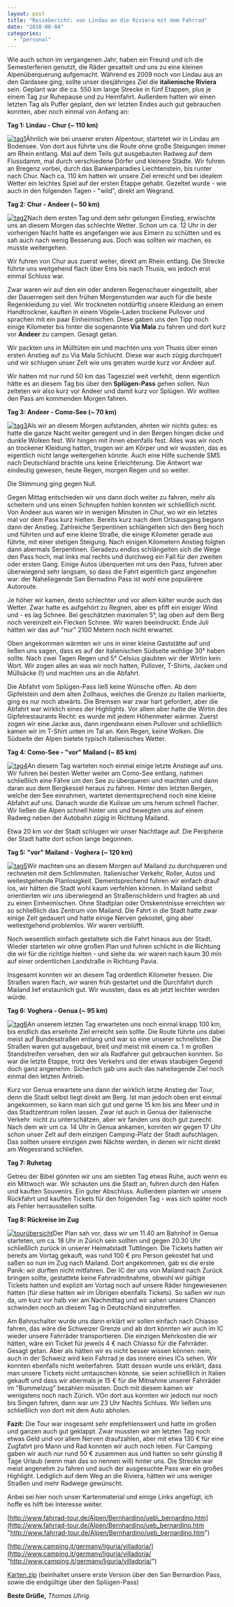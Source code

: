 ```yaml
---
layout: post
title: "Reisebericht: von Lindau an die Riviera mit dem Fahrrad"
date: "2010-08-04"
categories:
  - "personal"
---
```


Wie auch schon im vergangenen Jahr, haben ein Freund und ich die Semesterferien genutzt, die Räder gesattelt und uns zu eine kleinen Alpenüberquerung aufgemacht. Während es 2009 noch von Lindau aus an den Gardasee ging, sollte unser diesjähriges Ziel die **italienische Riviera** sein. Geplant war die ca. 550 km lange Strecke in fünf Etappen, plus je einem Tag zur Ruhepause und zu Heimfahrt. Außerdem hatten wir einen letzten Tag als Puffer geplant, den wir letzten Endes auch gut gebrauchen konnten, aber noch einmal von Anfang an:

**Tag 1: Lindau - Chur (~ 110 km)**

[![](images/tag1-300x225.jpg "tag1")](http://tuhrig.de/wp-content/uploads/tag1.jpg)Ähnlich wie bei unserer ersten Alpentour, startetet wir in Lindau am Bodensee. Von dort aus führte uns die Route ohne große Steigungen immer am Rhein entlang. Mal auf dem Teils gut ausgebauten Radweg auf dem Flussdamm, mal durch verschiedene Dörfer und kleinere Städte. Wir fuhren an Bregenz vorbei, durch das Bankenparadies Liechtenstein, bis runter nach Chur. Nach ca. 110 km hatten wir unsere Ziel erreicht und bei idealem Wetter ein leichtes Spiel auf der ersten Etappe gehabt. Gezeltet wurde - wie auch in den folgenden Tagen - "wild", direkt am Wegrand.

**Tag 2: Chur - Andeer (~ 50 km)**

[![](images/tag2-300x225.jpg "tag2")](http://tuhrig.de/wp-content/uploads/tag2.jpg)Nach dem ersten Tag und dem sehr gelungen Einstieg, erwischte uns an diesem Morgen das schlechte Wetter. Schon um ca. 12 Uhr in der vorherigen Nacht hatte es angefangen wie aus Eimern zu schütten und es sah auch nach wenig Besserung aus. Doch was sollten wir machen, es musste weitergehen.

Wir fuhren von Chur aus zuerst weiter, direkt am Rhein entlang. Die Strecke führte uns weitgehend flach über Ems bis nach Thusis, wo jedoch erst einmal Schluss war.

Zwar waren wir auf den ein oder anderen Regenschauer eingestellt, aber der Dauerregen seit den frühen Morgenstunden war auch für die beste Regenkleidung zu viel. Wir trockneten notdürftig unsere Kleidung an einem Handtrockner, kauften in einem Vögele-Laden trockene Pullover und sprachen mit ein paar Einheimischen. Diese gaben uns den Tipp noch einige Kilometer bis hinter die sogenannte **Via Mala** zu fahren und dort kurz vor **Andeer** zu campen. Gesagt getan.

Wir packten uns in Mülltüten ein und machten uns von Thusis über einen ersten Anstieg auf zu Via Mala Schlucht. Diese war auch zügig durchquert und wir schlugen unser Zelt wie uns geraten wurde kurz vor Andeer auf.

Wir hatten mit nur rund 50 km das Tagesziel weit verfehlt, denn eigentlich hätte es an diesem Tag bis über den **Splügen-Pass** gehen sollen. Nun zelteten wir also kurz vor Andeer und damit kurz vor Splügen. Wir wollten den Pass am kommenden Morgen fahren.

**Tag 3: Andeer - Como-See (~ 70 km)**

[![](images/tag3-300x225.jpg "tag3")](http://tuhrig.de/wp-content/uploads/tag3.jpg)Als wir an diesem Morgen aufstanden, ahnten wir nichts gutes: es hatte die ganze Nacht weiter geregent und in den Bergen hingen dicke und dunkle Wolken fest. Wir hingen mit ihnen ebenfalls fest. Alles was wir noch an trockener Kleidung hatten, trugen wir am Körper und wir wussten, das es eigentlich nicht lange weitergehen könnte. Auch eine Hilfe suchende SMS nach Deutschland brachte uns keine Erleichterung. Die Antwort war eindeutig gewesen, heute Regen, morgen Regen und so weiter.

Die Stimmung ging gegen Null.

Gegen Mittag entschieden wir uns dann doch weiter zu fahren, mehr als scheitern und uns einen Schnupfen hohlen konnten wir schließlich nicht. Von Andeer aus waren wir in wenigen Minuten in Chur, wo wir ein letztes mal vor dem Pass kurz hielten. Bereits kurz nach dem Ortsausgang begann dann der Anstieg. Zahlreiche Serpentinen schlängelten sich den Berg hoch und führten und auf eine kleine Straße, die einige Kilometer gerade aus führte, mit einer stetigen Steigung. Nach einigen Kilometern Anstieg folgten dann abermals Serpentinen. Geradezu endlos schlängelten sich die Wege den Pass hoch, mal links mal rechts und durchweg ein Fall für den zweiten oder ersten Gang. Einige Autos überquerten mit uns den Pass, fuhren aber überwiegend sehr langsam, so dass die Fahrt eigentlich ganz angenehm war. der Naheliegende San Bernadino Pass ist wohl eine populärere Autoroute.

Je höher wir kamen, desto schlechter und vor allem kälter wurde auch das Wetter. Zwar hatte es aufgehört zu Regnen, aber es pfiff ein eisiger Wind und - es lag Schnee. Bei geschätzten maximalen 5°, lag oben auf dem Berg noch vereinzelt ein Flecken Schnee. Wir waren beeindruckt. Ende Juli hätten wir das auf "nur" 2100 Metern noch nicht erwartet.

Oben angekommen wärmten wir uns in einer kleine Gaststätte auf und ließen uns sagen, dass es auf der italienischen Südseite wohlige 30° haben sollte. Nach zwei Tagen Regen und 5° Celsius glaubten wir der Wirtin kein Wort. Wir zogen alles an was wir noch hatten, Pullover, T-Shirts, Jacken und Müllsäcke (!) und machten uns an die Abfahrt.

Die Abfahrt vom Splügen-Pass ließ keine Wünsche offen. Ab dem Gipfelstein und dem alten Zollhaus, welches die Grenze zu Italien markierte, ging es nur noch abwärts. Die Bremsen war zwar hart gefordert, aber die Abfahrt war wirklich eines der Highlights. Vor allem aber hatte die Wirtin des Gipfelrestaurants Recht: es wurde mit jedem Höhenmeter wärmer. Zuerst zogen wir eine Jacke aus, dann irgendwann einen Pullover und schließlich kamen wir im T-Shirt unten im Tal an. Kein Regen, keine Wolken. Die Südseite der Alpen bietete typisch italienisches Wetter.

**Tag 4: Como-See - "vor" Mailand (~ 85 km)**

[![](images/tag4-300x225.jpg "tag4")](http://tuhrig.de/wp-content/uploads/tag4.jpg)An diesem Tag warteten noch einmal einige letzte Anstiege auf uns. Wir fuhren bei besten Wetter weiter am Como-See entlang, nahmen schließlich eine Fähre um den See zu überqueren und machten und dann daran aus dem Bergkessel heraus zu fahren. Hinter den letzten Bergen, welche den See einrahmen, wartetet dementsprechend noch eine kleine Abfahrt auf uns. Danach wurde die Kulisse um uns herum schnell flacher. Wir ließen die Alpen schnell hinter uns und bewegten uns auf einem Radweg neben der Autobahn zügig in Richtung Mailand.

Etwa 20 km vor der Stadt schlugen wir unser Nachtlage auf. Die Peripherie der Stadt hatte dort schon lange begonnen.

**Tag 5: "vor" Mailand - Voghera (~ 120 km)**

[![](images/tag5-300x225.jpg "tag5")](http://tuhrig.de/wp-content/uploads/tag5.jpg)Wir machten uns an diesem Morgen auf Mailand zu durchqueren und rechneten mit dem Schlimmsten. Italienischer Verkehr, Roller, Autos und weitestgehende Planlosigkeit. Dementsprechend fuhren wir einfach drauf los, wir hätten die Stadt wohl kaum verfehlen können. In Mailand selbst orientierten wir uns überwiegend an Straßenschildern und fragten ab und zu einen Einheimischen. Ohne Stadtplan oder Ortskenntnisse erreichten wir so schließlich das Zentrum von Mailand. Die Fahrt in die Stadt hatte zwar einige Zeit gedauert und hatte einige Nerven gekostet, ging aber weitestgehend problemlos. Wir waren verblüfft.

Noch wesentlich einfach gestaltete sich die Fahrt hinaus aus der Stadt. Wieder starteten wir ohne großen Plan und fuhren schlicht in die Richtung die wir für die richtige hielten - und siehe da: wir waren nach kaum 30 min auf einer ordentlichen Landstraße in Richtung Pavia.

Insgesamt konnten wir an diesem Tag ordentlich Kilometer fressen. Die Straßen waren flach, wir waren früh gestartet und die Durchfahrt durch Mailand lief erstaunlich gut. Wir wussten, dass es ab jetzt leichter werden würde.

**Tag 6: Voghera - Genua (~ 95 km)**

[![](images/tag6-300x225.jpg "tag6")](http://tuhrig.de/wp-content/uploads/tag6.jpg)An unserem letzten Tag erwarteten uns noch einmal knapp 100 km, bis endlich das ersehnte Ziel erreicht sein sollte. Die Route führte uns dabei meist auf Bundesstraßen entlang und war so eine unserer schnellsten. Die Straßen waren gut ausgebaut, breit und meist mit einem ca. 1 m großen Standstreifen versehen, den wir als Radfahrer gut gebrauchen konnten. So war die letzte Etappe, trotz des Verkehrs und der etwas staubigen Gegend doch ganz angenehm. Sicherlich gab uns auch das naheliegende Ziel noch einmal den letzten Antrieb.

Kurz vor Genua erwartete uns dann der wirklich letzte Anstieg der Tour, denn die Stadt selbst liegt direkt am Berg. Ist man jedoch oben erst einmal angekommen, so kann man sich gut und gerne 15 km bis ans Meer und in das Stadtzentrum rollen lassen. Zwar ist auch in Genua der italienische Verkehr  nicht zu unterschätzen, aber wir fanden uns doch gut zurecht. Nach dem wir um ca. 14 Uhr in Genua ankamen, konnten wir gegen 17 Uhr schon unser Zelt auf dem einzigen Camping-Platz der Stadt aufschlagen. Das sollten unsere einzigen zwei Nächte werden, in denen wir nicht direkt am Wegessrand schliefen.

**Tag 7: Ruhetag**

Getreu der Bibel gönnten wir uns am siebten Tag etwas Ruhe, auch wenn es ein Mittwoch war. Wir schauten uns die Stadt an, fuhren durch den Hafen und kauften Souvenirs. Ein guter Abschluss. Außerdem planten wir unsere Rückfahrt und kauften Tickets für den folgenden Tag - was sich später noch als Fehler herrausstellen sollte.

**Tag 8: Rückreise im Zug**

[![](images/tourübersicht-382x1024.jpg "tourübersicht")](http://tuhrig.de/wp-content/uploads/tourübersicht.jpg)Der Plan sah vor, dass wir um 11.40 am Bahnhof in Genua starteten, um ca. 18 Uhr in Zürich sein sollten und gegen 20.30 Uhr schließlich zurück in unserer Heimatstadt Tuttlingen. Die Tickets hatten wir bereits am Vortag gekauft, was rund 100 € pro Person gekostet hat und saßen so nun im Zug nach Mailand. Dort angekommen, gab es die erste Panik: wir durften nicht mitfahren. Der IC der uns von Mailand nach Zurück bringen sollte, gestattete keine Fahrradmitnahme, obwohl wir gültige Tickets hatten und explizit am Vortag noch auf unsere Räder hingewiesenen hatten (für diese hatten wir im Übrigen ebenfalls Tickets). So saßen wir nun da, um kurz vor halb vier am Nachmittag und wir sahen unsere Chancen schwinden noch an diesem Tag in Deutschland einzutreffen.

Am Bahnschalter wurde uns dann erklärt wir sollen einfach nach Chiasso fahren, das wäre die Schweizer Grenze und ab dort könnten wir auch im IC wieder unsere Fahrräder transportieren. Die einzigen Mehrkosten die wir hätten, wäre ein Ticket für jeweils 4 € nach Chiasso für die Fahrräder. Gesagt getan. Aber als hätten wir es nicht besser wissen können: nein, auch in der Schweiz wird kein Fahrrad je das innere eines ICs sehen. Wir konnten ebenfalls nicht weiterfahren. Statt dessen wurde uns erklärt, dass man unsere Tickets nicht umtauschen könnte, sie seien schließlich in Italien gekauft und dass wir abermals je 15 € für die Mitnahme unserer Fahrräder im "Bummelzug" bezahlen müssten. Doch mit diesem kamen wir wenigstens noch nach Zürich. VOn dort aus konnten wir jedoch nur noch bis Singen fahren, dann war um 23 Uhr Nachts Schluss. Wir ließen uns schließlich von dort mit dem Auto abholen.

**Fazit:** Die Tour war insgesamt sehr empfehlenswert und hatte im großen und ganzen auch gut geklappt. Zwar mussten wir am letzten Tag noch etwas Geld und vor allem Nerven draufzahlen, aber mit etwa 130 € für eine Zugfahrt pro Mann und Rad konnten wir auch noch leben. Für Camping gaben wir auch nur rund 50 € zusammen aus und hatten so sehr günstig 8 Tage Urlaub (wenn man das so nennen will) hinter uns. Die Strecke war meist angenehm zu fahren und auch der ausgesuchte Pass war ein großes Highlight. Lediglich auf dem Weg an die Riviera, hätten wir uns weniger Straßen und mehr Radwege gewünscht.

Anbei sei hier noch unser Kartenmaterial und einige Links angefügt, ich hoffe es hilft bei Interesse weiter.

[http://www.fahrrad-tour.de/Alpen/Bernhardino/ueb\_bernardino.htm](http://www.fahrrad-tour.de/Alpen/Bernhardino/ueb_bernardino.htm "http://www.fahrrad-tour.de/Alpen/Bernhardino/ueb_bernardino.htm")

[http://www.camping.it/germany/liguria/villadoria/](http://www.camping.it/germany/liguria/villadoria/ "http://www.camping.it/germany/liguria/villadoria/")

[Karten.zip](/wp-content/uploads/Karten.zip "Karten") (beinhaltet unsere erste Version über den San Bernardion Pass, sowie die endgültige über den Splügen-Pass)

**Beste Grüße,** _Thomas Uhrig._
